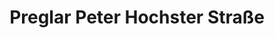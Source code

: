 ---
title: "Preglar Peter Hochster Straße"
url: /dornbirn/preglar-peter-hochster-strasse/
shop: Bäckerei
---